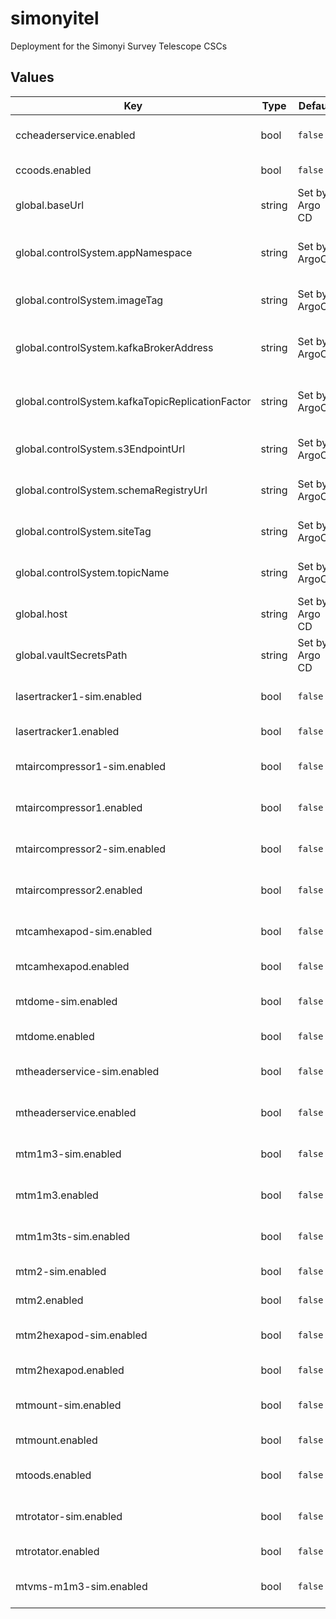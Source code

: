 # simonyitel

Deployment for the Simonyi Survey Telescope CSCs

## Values

| Key | Type | Default | Description |
|-----|------|---------|-------------|
| ccheaderservice.enabled | bool | `false` | Enable the CCHeaderService CSC |
| ccoods.enabled | bool | `false` | Enable the CCOODS CSC |
| global.baseUrl | string | Set by Argo CD | Base URL for the environment |
| global.controlSystem.appNamespace | string | Set by ArgoCD | Application namespace for the control system deployment |
| global.controlSystem.imageTag | string | Set by ArgoCD | Image tag for the control system deployment |
| global.controlSystem.kafkaBrokerAddress | string | Set by ArgoCD | Kafka broker address for the control system deployment |
| global.controlSystem.kafkaTopicReplicationFactor | string | Set by ArgoCD | Kafka topic replication factor for control system topics |
| global.controlSystem.s3EndpointUrl | string | Set by ArgoCD | S3 endpoint (LFA) for the control system deployment |
| global.controlSystem.schemaRegistryUrl | string | Set by ArgoCD | Schema registry URL for the control system deployment |
| global.controlSystem.siteTag | string | Set by ArgoCD | Site tag for the control system deployment |
| global.controlSystem.topicName | string | Set by ArgoCD | Topic name tag for the control system deployment |
| global.host | string | Set by Argo CD | Host name for ingress |
| global.vaultSecretsPath | string | Set by Argo CD | Base path for Vault secrets |
| lasertracker1-sim.enabled | bool | `false` | Enable the LaserTracker:1 simulator CSC |
| lasertracker1.enabled | bool | `false` | Enable the LaserTracker:1 CSC |
| mtaircompressor1-sim.enabled | bool | `false` | Enable the MTAirCompressor:1 simulator CSC |
| mtaircompressor1.enabled | bool | `false` | Enable the MTAirCompressor:1 CSC |
| mtaircompressor2-sim.enabled | bool | `false` | Enable the MTAirCompressor:2 simulator CSC |
| mtaircompressor2.enabled | bool | `false` | Enable the MTAirCompressor:2 CSC |
| mtcamhexapod-sim.enabled | bool | `false` | Enable the MTHexapod:1 simulator CSC |
| mtcamhexapod.enabled | bool | `false` | Enable the MTHexapod:1 CSC |
| mtdome-sim.enabled | bool | `false` | Enable the MTDome simulator CSC |
| mtdome.enabled | bool | `false` | Enable the MTDome CSC |
| mtheaderservice-sim.enabled | bool | `false` | Enable the MTHeaderService simulator CSC |
| mtheaderservice.enabled | bool | `false` | Enable the MTHeaderService CSC |
| mtm1m3-sim.enabled | bool | `false` | Enable the MTM1M3 simulator CSC |
| mtm1m3.enabled | bool | `false` | Enable the MTM1M3 hardware simulator CSC |
| mtm1m3ts-sim.enabled | bool | `false` | Enable the MTM1M3TS simulator CSC |
| mtm2-sim.enabled | bool | `false` | Enable the MTM2 simulator CSC |
| mtm2.enabled | bool | `false` | Enable the MTM2 CSC |
| mtm2hexapod-sim.enabled | bool | `false` | Enable the MTHexapod:2 simulator CSC |
| mtm2hexapod.enabled | bool | `false` | Enable the MTHexapod:2 CSC |
| mtmount-sim.enabled | bool | `false` | Enable the MTMount simulator CSC |
| mtmount.enabled | bool | `false` | Enable the MTMount CSC |
| mtoods.enabled | bool | `false` | Enable the MTOODS simulator CSC |
| mtrotator-sim.enabled | bool | `false` | Enable the MTRotator simulator CSC |
| mtrotator.enabled | bool | `false` | Enable the MTRotator CSC |
| mtvms-m1m3-sim.enabled | bool | `false` | Enable the MTVMS:1 simulator CSC |
